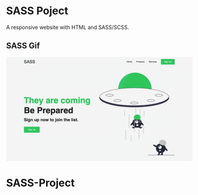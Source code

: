 <h1> SASS Poject </h1>

A responsive website with HTML and SASS/SCSS.

<h2> SASS Gif </h2>

![](sass.gif) 



# SASS-Project
